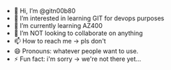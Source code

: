 - 👋 Hi, I’m @gitn00b80
- 👀 I’m interested in learning GIT for devops purposes
- 🌱 I’m currently learning AZ400
- 💞️ I’m NOT looking to collaborate on anything
- 📫 How to reach me -> pls don't 
- 😄 Pronouns: whatever people want to use.
- ⚡ Fun fact: i'm sorry -> we're not there yet...

<!---
gitn00b80/gitn00b80 is a ✨ special ✨ repository because its `README.md` (this file) appears on your GitHub profile.
You can click the Preview link to take a look at your changes.
--->
